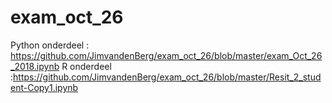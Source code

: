 # exam_oct_26

Python onderdeel : https://github.com/JimvandenBerg/exam_oct_26/blob/master/exam_Oct_26_2018.ipynb
R onderdeel :https://github.com/JimvandenBerg/exam_oct_26/blob/master/Resit_2_student-Copy1.ipynb
